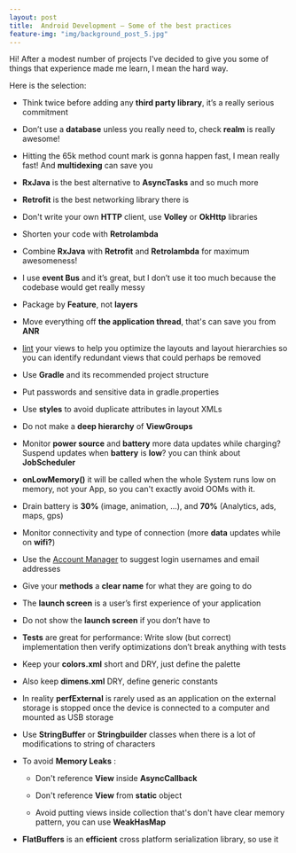```yaml
---
layout: post
title:  Android Development — Some of the best practices
feature-img: "img/background_post_5.jpg"
---
```


Hi! After a modest number of projects I've decided to give you some of things that experience made me learn, I mean the hard way.

Here is the selection:

- Think twice before adding any **third party library**, it’s a really serious commitment

- Don’t use a **database** unless you really need to, check **realm** is really awesome!

- Hitting the 65k method count mark is gonna happen fast, I mean really fast! And **multidexing** can save you

- **RxJava** is the best alternative to **AsyncTasks** and so much more

- **Retrofit** is the best networking library there is

- Don't write your own **HTTP** client, use **Volley** or **OkHttp** libraries

- Shorten your code with **Retrolambda**

- Combine **RxJava** with **Retrofit** and **Retrolambda** for maximum awesomeness!

- I use **event Bus** and it’s great, but I don’t use it too much because the codebase would get really messy

- Package by **Feature**, not **layers**

- Move everything off **the application thread**, that's can save you from **ANR**

- [lint](http://developer.android.com/tools/debugging/improving-w-lint.html) your views to help you optimize the layouts and layout hierarchies so you can identify redundant views that could perhaps be removed

- Use **Gradle** and its recommended project structure

- Put passwords and sensitive data in gradle.properties

- Use **styles** to avoid duplicate attributes in layout XMLs

- Do not make a **deep hierarchy** of **ViewGroups**

- Monitor **power source** and **battery** more data updates while charging? Suspend updates when **battery** is **low**? you can think about **JobScheduler**

- **onLowMemory()** it will be called when the whole System runs low on memory, not your App, so you can't exactly avoid OOMs with it.

- Drain battery is **30%** (image, animation, ...), and **70%** (Analytics, ads, maps, gps)

- Monitor connectivity and type of connection (more **data** updates while on **wifi?**)

- Use the [Account Manager](http://developer.android.com/reference/android/accounts/AccountManager.html) to suggest login usernames and email addresses

- Give your **methods** a **clear name** for what they are going to do

- The **launch screen** is a user’s first experience of your application

- Do not show the **launch screen** if you don’t have to

- **Tests** are great for performance: Write slow (but correct) implementation then verify optimizations don’t break anything with tests

- Keep your **colors.xml** short and DRY, just define the palette

- Also keep **dimens.xml** DRY, define generic constants

- In reality **perfExternal** is rarely used as an application on the external storage is stopped once the device is connected to a computer and mounted as USB storage

- Use **StringBuffer** or **Stringbuilder** classes when there is a lot of modifications to string of characters

- To avoid **Memory Leaks** :

  - Don't reference **View** inside **AsyncCallback**

  - Don't reference **View** from **static** object

  - Avoid putting views inside collection that's don't have clear memory pattern, you can use **WeakHasMap**
  
- **FlatBuffers** is an **efficient** cross platform serialization library, so use it




